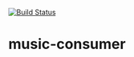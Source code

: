 [![Build Status](https://travis-ci.org/sarthak-kakkar/music-consumer.svg?branch=master)](https://travis-ci.org/sarthak-kakkar/music-consumer)
# music-consumer